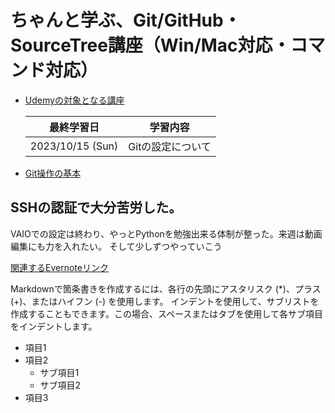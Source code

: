 # ちゃんと学ぶ、Git/GitHub・SourceTree講座（Win/Mac対応・コマンド対応）
- [Udemyの対象となる講座](https://www.udemy.com/course/git-beginning/)

    |最終学習日|学習内容
    |--|--
    |2023/10/15 (Sun)| Gitの設定について


- [Git操作の基本](Git操作の基本_001.md)


## SSHの認証で大分苦労した。
VAIOでの設定は終わり、やっとPythonを勉強出来る体制が整った。来週は動画編集にも力を入れたい。
そして少しずつやっていこう

[関連するEvernoteリンク](https://www.evernote.com/shard/s121/nl/13014773/54b71eaf-6c21-50bb-4b42-8b534423e1f2?title=%E3%83%AD%E3%83%BC%E3%82%AB%E3%83%AB%E3%81%8B%E3%82%89%E3%83%AA%E3%83%A2%E3%83%BC%E3%83%88%E3%83%AA%E3%83%9D%E3%82%B8%E3%83%88%E3%83%AA%E3%81%B8%E5%88%9D%E3%81%AE%E3%83%97%E3%83%83%E3%82%B7%E3%83%A5)


Markdownで箇条書きを作成するには、各行の先頭にアスタリスク (*)、プラス (+)、またはハイフン (-) を使用します。
インデントを使用して、サブリストを作成することもできます。この場合、スペースまたはタブを使用して各サブ項目をインデントします。

- 項目1
- 項目2
  - サブ項目1
  - サブ項目2
- 項目3




